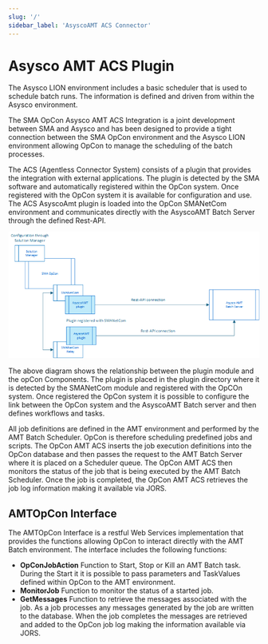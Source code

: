 ```yaml
---
slug: '/'
sidebar_label: 'AsyscoAMT ACS Connector'
---
```


# Asysco AMT ACS Plugin

The Asysco LION environment includes a basic scheduler that is used to schedule batch runs. The information is defined and driven from within the Asysco environment. 

The SMA OpCon Asysco AMT ACS Integration is a joint development between SMA and Asysco and has been designed to provide a tight connection between the SMA OpCon environment and the Asysco LION environment allowing OpCon to manage the scheduling of the batch processes.

The ACS (Agentless Connector System) consists of a plugin that provides the integration with external applications. The plugin is detected by the SMA software and automatically registered within the OpCon system. Once registered with the OpCon system it is available for configuration and use. The ACS AsyscoAmt plugin is loaded into the OpCon SMANetCom environment and communicates directly with the AsyscoAMT Batch Server through the defined Rest-API.  

![Overview](../static/img/overview.png)

The above diagram shows the relationship between the plugin module and the opCon Components. The plugin is placed in the plugin directory where it is detected by the SMANetCom module and registered with the OpCOn system. Once registered the OpCon system it is possible to configure the link between the OpCon system and the AsyscoAMT Batch server and then defines workflows and tasks. 

All job definitions are defined in the AMT environment and performed by the AMT Batch Scheduler. OpCon is therefore scheduling predefined jobs and scripts.
The OpCon AMT ACS inserts the job execution definitions into the OpCon database and then passes the request to the AMT Batch Server where it is placed on a Scheduler queue. 
The OpCon AMT ACS then monitors the status of the job that is being executed by the AMT Batch Scheduler. 
Once the job is completed, the OpCon AMT ACS retrieves the job log information making it available via JORS. 

## AMTOpCon Interface
The AMTOpCon Interface is a restful Web Services implementation that provides the functions allowing OpCon to interact directly with the AMT Batch environment. 
The interface includes the following functions:

- **OpConJobAction**	Function to Start, Stop or Kill an AMT Batch task. During the Start it it is possible to pass parameters and TaskValues defined within OpCon to the AMT environment.
- **MonitorJob**		Function to monitor the status of a started job.
- **GetMessages**		Function to retrieve the messages associated with the job. As a job processes any messages generated by the job are written to the database. When the job completes the messages are retrieved and added to the OpCon job log making the information available via JORS. 

